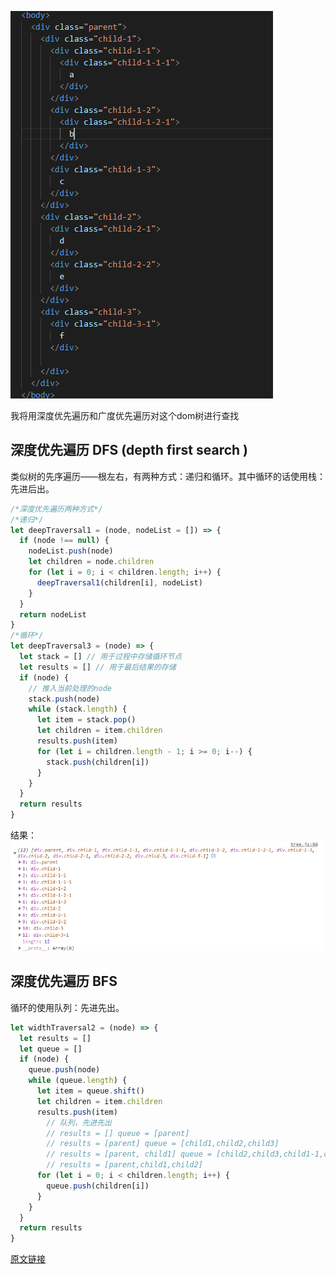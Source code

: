 
![深度广度遍历例图](../../images/深度广度遍历例图.png)

我将用深度优先遍历和广度优先遍历对这个dom树进行查找

## 深度优先遍历  DFS (depth first search )
  类似树的先序遍历——根左右，有两种方式：递归和循环。其中循环的话使用栈：先进后出。

```javascript
/*深度优先遍历两种方式*/
/*递归*/
let deepTraversal1 = (node, nodeList = []) => {
  if (node !== null) {
    nodeList.push(node)
    let children = node.children
    for (let i = 0; i < children.length; i++) {
      deepTraversal1(children[i], nodeList)
    }
  }
  return nodeList
}
/*循环*/
let deepTraversal3 = (node) => {
  let stack = [] // 用于过程中存储循环节点
  let results = [] // 用于最后结果的存储
  if (node) {
    // 推入当前处理的node
    stack.push(node)
    while (stack.length) {
      let item = stack.pop()
      let children = item.children
      results.push(item)
      for (let i = children.length - 1; i >= 0; i--) {
        stack.push(children[i])
      }
    }
  }
  return results
}
```
结果：
![深度](../../images/深度.png)  


  ## 深度优先遍历  BFS 
循环的使用队列：先进先出。
```javascript
let widthTraversal2 = (node) => {
  let results = []
  let queue = []
  if (node) {
    queue.push(node)
    while (queue.length) {
      let item = queue.shift()
      let children = item.children
      results.push(item)
        // 队列，先进先出
        // results = [] queue = [parent]
        // results = [parent] queue = [child1,child2,child3]
        // results = [parent, child1] queue = [child2,child3,child1-1,child1-2]
        // results = [parent,child1,child2]
      for (let i = 0; i < children.length; i++) {
        queue.push(children[i])
      }
    }
  }
  return results
}
```

[原文链接](https://github.com/Advanced-Frontend/Daily-Interview-Question/issues/9)